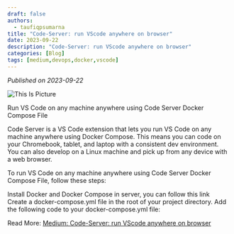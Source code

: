 ```yaml
---
draft: false
authors: 
  - taufiqpsumarna
title: "Code-Server: run VScode anywhere on browser"
date: 2023-09-22
description: "Code-Server: run VScode anywhere on browser"
categories: [Blog]
tags: [medium,devops,docker,vscode]
---
```


*Published on 2023-09-22*

![This Is Picture](/blog/assets/images/vscode-on-browser.jpg)

Run VS Code on any machine anywhere using Code Server Docker Compose File

Code Server is a VS Code extension that lets you run VS Code on any machine anywhere using Docker Compose. This means you can code on your Chromebook, tablet, and laptop with a consistent dev environment. You can also develop on a Linux machine and pick up from any device with a web browser.

To run VS Code on any machine anywhere using Code Server Docker Compose File, follow these steps:

Install Docker and Docker Compose in server, you can follow this link
Create a docker-compose.yml file in the root of your project directory.
Add the following code to your docker-compose.yml file:

Read More:
[Medium: Code-Server: run VScode anywhere on browser](https://medium.com/@taufiqpsumarna/mini-proyek-gitlab-ci-cd-pipeline-for-react-application-part1-98e3499e77ad)